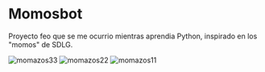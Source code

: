 # Momosbot
Proyecto feo que se me ocurrio mientras aprendia Python, inspirado en los "momos" de SDLG.

![momazos33](https://github.com/user-attachments/assets/a3d4b142-bae0-476d-8476-91626e4d047e)
![momazos22](https://github.com/user-attachments/assets/2ddbdeb9-99d6-4d8b-935f-6c629a4d828d)
![momazos11](https://github.com/user-attachments/assets/0d9c0059-406e-49a9-a1dd-02f19868926a)
